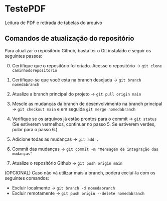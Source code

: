 # TestePDF
Leitura de PDF e retirada de tabelas do arquivo

## Comandos de atualização do repositório

Para atualizar o repositório Github, basta ter o Git instalado e seguir os seguintes passos:

  0. Certifique que o repositório foi criado. Acesse o repositório -> `git clone caminhodorepositorio`   

  1. Certifique-se que você está na branch desejada -> `git branch nomedabranch`
  2. Atualize a branch principal do projeto -> `git pull origin main`
  3. Mescle as mudanças da branch de desenvolvimento na branch principal -> `git checkout main` e em seguida `git merge nomedabranch`
  4. Verifique se os arquivos já estão prontos para o commit -> `git status` (Se estiverem vermelhos, continuar no passo 5. Se estiverem verdes, pular para o passo 6.)
  5. Adicione todas as mudanças -> `git add .`
  6. Commit das mudanças -> `git commit -m "Mensagem de integração das mudanças"`
  7. Atualize o repositório Github -> `git push origin main`
  
(OPCIONAL) Caso não vá utilizar mais a branch, poderá excluí-la com os seguintes comandos:
* Excluir localmente -> `git branch -d nomedabranch`
* Excluir remotamente -> `git push origin --delete nomedabranch`
